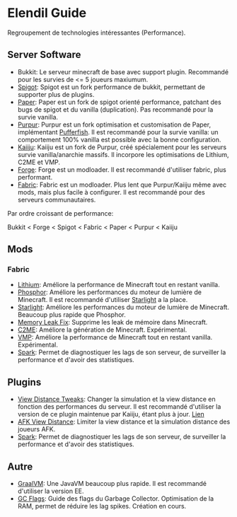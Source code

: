 # Elendil Guide
Regroupement de technologies intéressantes (Performance).

## Server Software
- Bukkit: Le serveur minecraft de base avec support plugin. Recommandé pour les survies de <= 5 joueurs maxiumum.
- [Spigot](https://getbukkit.org/download/spigot): Spigot est un fork performance de bukkit, permettant de supporter plus de plugins.
- [Paper](https://papermc.io/downloads): Paper est un fork de spigot orienté performance, patchant des bugs de spigot et du vanilla (duplication). Pas recommandé pour la survie vanilla.
- [Purpur](https://purpurmc.org/): Purpur est un fork optimisation et customisation de Paper, implémentant [Pufferfish](https://pufferfish.host/downloads). Il est recommandé pour la survie vanilla: un comportement 100% vanilla est possible avec la bonne configuration.
- [Kaiiju](https://github.com/KaiijuMC/Kaiiju/releases): Kaiiju est un fork de Purpur, créé spécialement pour les serveurs survie vanilla/anarchie massifs. Il incorpore les optimisations de Lithium, C2ME et VMP.
- [Forge](https://files.minecraftforge.net/net/minecraftforge/forge/): Forge est un modloader. Il est recommandé d'utiliser fabric, plus performant.
- [Fabric](https://fabricmc.net/use/server/): Fabric est un modloader. Plus lent que Purpur/Kaiiju même avec mods, mais plus facile à configurer. Il est recommandé pour des serveurs communautaires.

Par ordre croissant de performance:

Bukkit < Forge < Spigot < Fabric < Paper < Purpur < Kaiiju

## Mods
### Fabric
- [Lithium](https://modrinth.com/mod/lithium/versions): Améliore la performance de Minecraft tout en restant vanilla.
- [Phosphor](https://www.curseforge.com/minecraft/mc-mods/phosphor): Améliore les performances du moteur de lumière de Minecraft. Il est recommandé d'utiliser [Starlight](https://modrinth.com/mod/starlight/versions) a la place.
- [Starlight](https://modrinth.com/mod/starlight/versions): Améliore les performances du moteur de lumière de Minecraft. Beaucoup plus rapide que Phosphor.
- [Memory Leak Fix](https://modrinth.com/mod/memoryleakfix/versions): Supprime les leak de mémoire dans Minecraft.
- [C2ME](https://github.com/RelativityMC/C2ME-fabric): Améliore la génération de Minecraft. Expérimental.
- [VMP](https://modrinth.com/mod/vmp-fabric): Améliore la performance de Minecraft tout en restant vanilla. Expérimental.
- [Spark](https://spark.lucko.me/): Permet de diagnostiquer les lags de son serveur, de surveiller la performance et d'avoir des statistiques.

## Plugins
- [View Distance Tweaks](https://github.com/froobynooby/ViewDistanceTweaks): Changer la simulation et la view distance en fonction des performances du serveur. Il est recommandé d'utiliser la version de ce plugin maintenue par Kaiiju, étant plus à jour. [Lien](https://github.com/KaiijuMC/ViewDistanceTweaks)
- [AFK View Distance](https://github.com/KaiijuMC/AFKViewDistance): Limiter la view distance et la simulation distance des joueurs AFK.
- [Spark](https://spark.lucko.me/): Permet de diagnostiquer les lags de son serveur, de surveiller la performance et d'avoir des statistiques.

## Autre
- [GraalVM](https://www.graalvm.org/downloads/): Une JavaVM beaucoup plus rapide. Il est recommandé d'utiliser la version EE.
- [GC Flags](#): Guide des flags du Garbage Collector. Optimisation de la RAM, permet de réduire les lag spikes. Création en cours.

